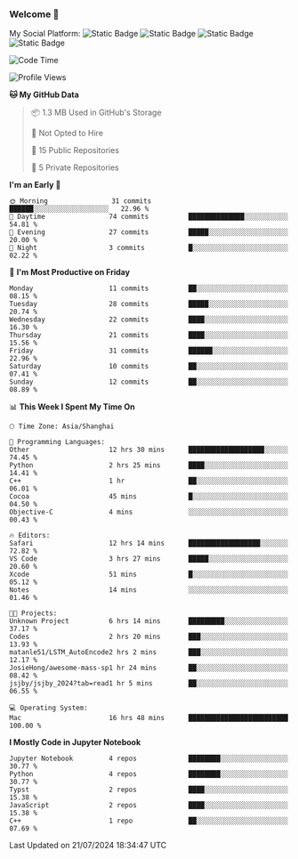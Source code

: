 ### Welcome 👋

<!--
**CheneyNine/CheneyNine** is a ✨ _special_ ✨ repository because its `README.md` (this file) appears on your GitHub profile.

Here are some ideas to get you started:

- 🔭 I’m currently working on ...
- 🌱 I’m currently learning ...
- 👯 I’m looking to collaborate on ...
- 🤔 I’m looking for help with ...
- 💬 Ask me about ...
- 📫 How to reach me: ...
- 😄 Pronouns: ...
- ⚡ Fun fact: ...
-->

My Social Platform:
![Static Badge](https://img.shields.io/badge/_-CheneyNine-black?style=flat&logo=Github&logoColor=white&cacheSeconds=https%3A%2F%2Fgithub.com%2FCheneyNine)
![Static Badge](https://img.shields.io/badge/_-cheneynine.top-purple?style=flat&logo=googlehome&logoColor=white&link=https%3A%2F%2Fwww.cheneynine.top)
![Static Badge](https://img.shields.io/badge/_-CQU__Cheney-green?style=flat&logo=wechat&logoColor=white&link=https%3A%2F%2Fwww.linkedin.com%2Fin%2Fyinan-chen-9b09202b9%2F)
![Static Badge](https://img.shields.io/badge/_-Cheney-blue?style=flat&logo=linkedin&logoColor=white&link=https%3A%2F%2Fwww.linkedin.com%2Fin%2Fyinan-chen-9b09202b9%2F)


<!--START_SECTION:waka-->
![Code Time](http://img.shields.io/badge/Code%20Time-205%20hrs%2044%20mins-blue)

![Profile Views](http://img.shields.io/badge/Profile%20Views-0-blue)

**🐱 My GitHub Data** 

> 📦 1.3 MB Used in GitHub's Storage 
 > 
> 🚫 Not Opted to Hire
 > 
> 📜 15 Public Repositories 
 > 
> 🔑 5 Private Repositories 
 > 
**I'm an Early 🐤** 

```text
🌞 Morning                31 commits          ██████░░░░░░░░░░░░░░░░░░░   22.96 % 
🌆 Daytime                74 commits          ██████████████░░░░░░░░░░░   54.81 % 
🌃 Evening                27 commits          █████░░░░░░░░░░░░░░░░░░░░   20.00 % 
🌙 Night                  3 commits           █░░░░░░░░░░░░░░░░░░░░░░░░   02.22 % 
```
📅 **I'm Most Productive on Friday** 

```text
Monday                   11 commits          ██░░░░░░░░░░░░░░░░░░░░░░░   08.15 % 
Tuesday                  28 commits          █████░░░░░░░░░░░░░░░░░░░░   20.74 % 
Wednesday                22 commits          ████░░░░░░░░░░░░░░░░░░░░░   16.30 % 
Thursday                 21 commits          ████░░░░░░░░░░░░░░░░░░░░░   15.56 % 
Friday                   31 commits          ██████░░░░░░░░░░░░░░░░░░░   22.96 % 
Saturday                 10 commits          ██░░░░░░░░░░░░░░░░░░░░░░░   07.41 % 
Sunday                   12 commits          ██░░░░░░░░░░░░░░░░░░░░░░░   08.89 % 
```


📊 **This Week I Spent My Time On** 

```text
🕑︎ Time Zone: Asia/Shanghai

💬 Programming Languages: 
Other                    12 hrs 30 mins      ███████████████████░░░░░░   74.45 % 
Python                   2 hrs 25 mins       ████░░░░░░░░░░░░░░░░░░░░░   14.41 % 
C++                      1 hr                ██░░░░░░░░░░░░░░░░░░░░░░░   06.01 % 
Cocoa                    45 mins             █░░░░░░░░░░░░░░░░░░░░░░░░   04.50 % 
Objective-C              4 mins              ░░░░░░░░░░░░░░░░░░░░░░░░░   00.43 % 

🔥 Editors: 
Safari                   12 hrs 14 mins      ██████████████████░░░░░░░   72.82 % 
VS Code                  3 hrs 27 mins       █████░░░░░░░░░░░░░░░░░░░░   20.60 % 
Xcode                    51 mins             █░░░░░░░░░░░░░░░░░░░░░░░░   05.12 % 
Notes                    14 mins             ░░░░░░░░░░░░░░░░░░░░░░░░░   01.46 % 

🐱‍💻 Projects: 
Unknown Project          6 hrs 14 mins       █████████░░░░░░░░░░░░░░░░   37.17 % 
Codes                    2 hrs 20 mins       ███░░░░░░░░░░░░░░░░░░░░░░   13.93 % 
matanle51/LSTM_AutoEncode2 hrs 2 mins        ███░░░░░░░░░░░░░░░░░░░░░░   12.17 % 
JosieHong/awesome-mass-sp1 hr 24 mins        ██░░░░░░░░░░░░░░░░░░░░░░░   08.42 % 
jsjby/jsjby_2024?tab=read1 hr 5 mins         ██░░░░░░░░░░░░░░░░░░░░░░░   06.55 % 

💻 Operating System: 
Mac                      16 hrs 48 mins      █████████████████████████   100.00 % 
```

**I Mostly Code in Jupyter Notebook** 

```text
Jupyter Notebook         4 repos             ████████░░░░░░░░░░░░░░░░░   30.77 % 
Python                   4 repos             ████████░░░░░░░░░░░░░░░░░   30.77 % 
Typst                    2 repos             ████░░░░░░░░░░░░░░░░░░░░░   15.38 % 
JavaScript               2 repos             ████░░░░░░░░░░░░░░░░░░░░░   15.38 % 
C++                      1 repo              ██░░░░░░░░░░░░░░░░░░░░░░░   07.69 % 
```




 Last Updated on 21/07/2024 18:34:47 UTC
<!--END_SECTION:waka-->


